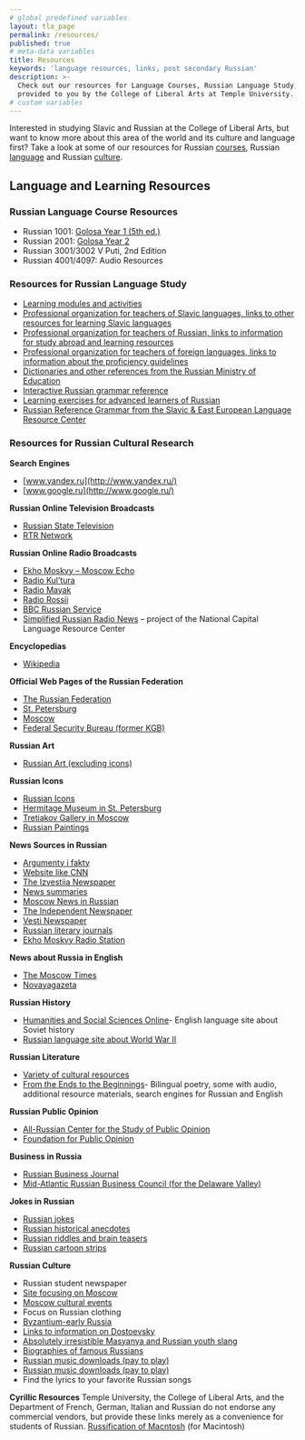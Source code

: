 ```yaml
---
# global predefined variables
layout: tla_page
permalink: /resources/
published: true
# meta-data variables
title: Resources
keywords: 'language resources, links, post secondary Russian'
description: >-
  Check out our resources for Language Courses, Russian Language Study, and Russian Cultural Research,
  provided to you by the College of Liberal Arts at Temple University.
# custom variables
---
```

Interested in studying Slavic and Russian at the College of Liberal Arts, but want to know more about this area of the world and its culture and language first? Take a look at some of our resources for Russian [courses](#russian-language-course-resources), Russian [language](#language-and-learning-resources) and Russian [culture](#resourcesrfor-russian-cultural-research).

## Language and Learning Resources

### Russian Language Course Resources
- Russian 1001: [Golosa Year 1 (5th ed.)](http://www2.gwu.edu/~slavic/golosa/audio/audio1-5e.htm)
- Russian 2001: [Golosa Year 2](http://www2.gwu.edu/~slavic/golosa/audio/audio2-4e.htm)
- Russian 3001/3002 V Puti, 2nd Edition
- Russian 4001/4097: Audio Resources

### Resources for Russian Language Study
- [Learning modules and activities](http://www.russnet.org/)
- [Professional organization for teachers of Slavic languages, links to other resources for learning Slavic languages](http://www.aatseel.org/)
- [Professional organization for teachers of Russian, links to information for study abroad and learning resources](http://www.actr.org/)
- [Professional organization for teachers of foreign languages, links to information about the proficiency guidelines](http://www.actfl.org/)
- [Dictionaries and other references from the Russian Ministry of Education](http://www.gramota.ru/)
- [Interactive Russian grammar reference](http://www.alphadictionary.com/rusgrammar/index.html)
- [Learning exercises for advanced learners of Russian](http://www.languageinstitute.wisc.edu/rails/)
- [Russian Reference Grammar from the Slavic & East European Language Resource Center](http://www.seelrc.org:8080/grammar/mainframe.jsp?nLanguageID=6)

### Resources for Russian Cultural Research
**Search Engines**
- [www.yandex.ru](http://www.yandex.ru/)
- [www.google.ru](http://www.google.ru/)

**Russian Online Television Broadcasts**
- [Russian State Television](http://www.1tv.ru/)
- [RTR Network](http://www.rtr-planeta.com/)

**Russian Online Radio Broadcasts**
- [Ekho Moskvy – Moscow Echo](http://www.echo.msk.ru/index.html)
- [Radio Kul’tura](http://www.cultradio.ru/)
- [Radio Mayak](http://www.radiomayak.ru/)
- [Radio Rossii](http://www.radiorus.ru/)
- [BBC Russian Service](http://news.bbc.co.uk/hi/russian/news/default.stm)
- [Simplified Russian Radio News](http://www.gwu.edu/~slavic/webcast) – project of the National Capital Language Resource Center

**Encyclopedias**
- [Wikipedia](http://ru.wikipedia.org/wiki)

**Official Web Pages of the Russian Federation**
- [The Russian Federation](http://www.gov.ru/)
- [St. Petersburg](http://www.spb.ru/)
- [Moscow](http://www.mos.ru/)
- [Federal Security Bureau (former KGB)](http://www.fsb.ru/)

**Russian Art**
- [Russian Art (excluding icons)](http://www.auburn.edu/forlang/russian/art/)

**Russian Icons**
- [Russian Icons](http://www.auburn.edu/forlang/russian/icons/)
- [Hermitage Museum in St. Petersburg](http://www.hermitage.ru/)
- [Tretiakov Gallery in Moscow](http://www.tretyakov.ru/)
- [Russian Paintings](http://artrussia.ru/rarities_russia)

**News Sources in Russian**
- [Argumenty i fakty](http://www.aif.ru/)
- [Website like CNN](http://www.gazeta.ru/)
- [The Izvestiia Newspaper](http://www.izvestia.ru/)
- [News summaries](http://www.lenta.ru/)
- [Moscow News in Russian](http://www.mn.ru/)
- [The Independent Newspaper](http://www.ng.ru/)
- [Vesti Newspaper](http://www.vesti.ru/)
- [Russian literary journals](http://magazines.russ.ru/)
- [Ekho Moskvy Radio Station](http://www.echo.msk.ru/)

**News about Russia in English**
- [The Moscow Times](https://themoscowtimes.com/)
- [Novayagazeta](https://www.novayagazeta.ru/)

**Russian History**
- [Humanities and Social Sciences Online](http://www.soviethistory.org/)- English language site about Soviet history
- [Russian language site about World War II](https://www.pobediteli.ru/)

**Russian Literature**
- [Variety of cultural resources](http://kulichki.com/moshkow/)
- [From the Ends to the Beginnings](http://max.mmlc.northwestern.edu/mdenner/Demo/index.html)- Bilingual poetry, some with audio, additional resource materials, search engines for Russian and English

**Russian Public Opinion**  
- [All-Russian Center for the Study of Public Opinion](https://wciom.ru/)
- [Foundation for Public Opinion](http://fom.ru/)

**Business in Russia**
- [Russian Business Journal](http://expert.ru/)
- [Mid-Atlantic Russian Business Council (for the Delaware Valley)](http://www.ma-rbc.org/)

**Jokes in Russian**
- [Russian jokes](https://www.anekdot.ru/)
- [Russian historical anecdotes](http://www.history.ru/anek.htm)
- [Russian riddles and brain teasers](http://www.lora.ru/puz/)
- [Russian cartoon strips](http://www.comics.ru/)

**Russian Culture**
- Russian student newspaper 
- [Site focusing on Moscow](http://all-moscow.ru/)
- [Moscow cultural events](http://msk.afisha.ru/)
- Focus on Russian clothing
- [Byzantium-early Russia](http://www.fordham.edu/halsall/sbook1c.html#The%20Byzantine%20Commonwealth:%20Russia )
- [Links to information on Dostoevsky](http://www.kiosek.com/dostoevsky/links.html)
- [Absolutely irresistible Masyanya and Russian youth slang](http://www.mult.ru/)
- [Biographies of famous Russians](www.rulex.ru/brbs.htm)
- [Russian music downloads (pay to play)](www.zvuki.ru)
- [Russian music downloads (pay to play)](www.pesni.ru)
- Find the lyrics to your favorite Russian songs 

**Cyrillic Resources**
Temple University, the College of Liberal Arts, and the Department of French, German, Italian and Russian do not endorse any commercial vendors, but provide these links merely as a convenience for students of Russian. [Russification of Macntosh](http://www.friends-partners.org/partners/rusmac/#.WtZYpHrwaUk) (for Macintosh)
